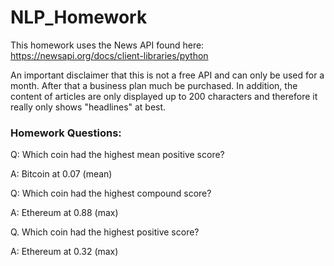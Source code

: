 # NLP_Homework

This homework uses the News API found here: https://newsapi.org/docs/client-libraries/python

An important disclaimer that this is not a free API and can only be used for a month. After that a business plan much be purchased. In addition, the content of articles are only displayed up to 200 characters and therefore it really only shows "headlines" at best.

### Homework Questions:

Q: Which coin had the highest mean positive score?

A: Bitcoin at 0.07 (mean)

Q: Which coin had the highest compound score?

A: Ethereum at 0.88 (max)

Q. Which coin had the highest positive score?

A: Ethereum at 0.32 (max)